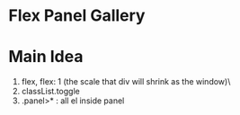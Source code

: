 # Flex Panel Gallery

# Main Idea
1. flex, flex: 1 (the scale that div will shrink as the window)\
2. classList.toggle
3. .panel>* : all el inside panel